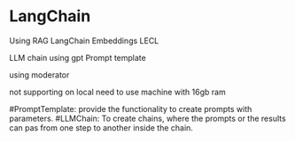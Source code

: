 # LangChain


Using RAG LangChain Embeddings LECL 


LLM chain 
using gpt
Prompt template

using moderator

not supporting on local need to use machine with 16gb ram


#PromptTemplate: provide the functionality to create prompts with parameters.
#LLMChain: To create chains, where the prompts or the results can pas from one step to another inside the chain.
